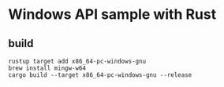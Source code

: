 # Windows API sample with Rust

## build

```shell
rustup target add x86_64-pc-windows-gnu
brew install mingw-w64
cargo build --target x86_64-pc-windows-gnu --release
```